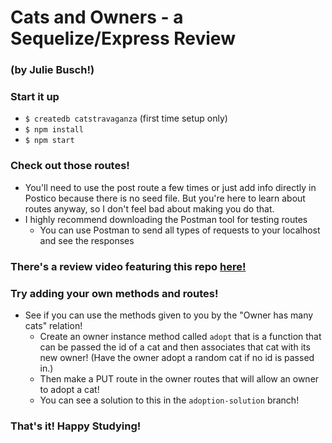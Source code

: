 # Cats and Owners - a Sequelize/Express Review
### (by Julie Busch!)


### Start it up

* `$ createdb catstravaganza` (first time setup only)
* `$ npm install`
* `$ npm start`

### Check out those routes!

* You'll need to use the post route a few times or just add info directly in Postico because there is no seed file. But you're here to learn about routes anyway, so I don't feel bad about making you do that.
* I highly recommend downloading the Postman tool for testing routes
    * You can use Postman to send all types of requests to your localhost and see the responses

### There's a review video featuring this repo [here!](https://youtu.be/W4KgHdlAYu4)

### Try adding your own methods and routes!

* See if you can use the methods given to you by the "Owner has many cats" relation!
    * Create an owner instance method called `adopt` that is a function that can be passed the id of a cat and then associates that cat with its new owner! (Have the owner adopt a random cat if no id is passed in.)
    * Then make a PUT route in the owner routes that will allow an owner to adopt a cat!
    * You can see a solution to this in the `adoption-solution` branch!

### That's it! Happy Studying!
